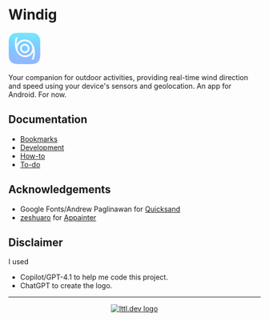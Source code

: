 # Windig

![](assets/icon/icon-small.png)

Your companion for outdoor activities, providing real-time wind direction and speed using your device's sensors and geolocation. An app for Android. For now.

## Documentation

- [Bookmarks](docs/BOOKMARKS.md)
- [Development](docs/DEV.md)
- [How-to](docs/HOWTO.md)
- [To-do](docs/TODO.md)

## Acknowledgements

- Google Fonts/Andrew Paglinawan for [Quicksand](https://fonts.google.com/specimen/Quicksand)
- [zeshuaro](https://github.com/zeshuaro) for [Appainter](https://appainter.dev/)

## Disclaimer

I used
- Copilot/GPT-4.1 to help me code this project.
- ChatGPT to create the logo.

---

<p align="center">
    <a href="https://lttl.dev/"><img alt="lttl.dev logo" src="./assets/logos/logo-lttl_dev.png" width="33%"/></a>
</p>